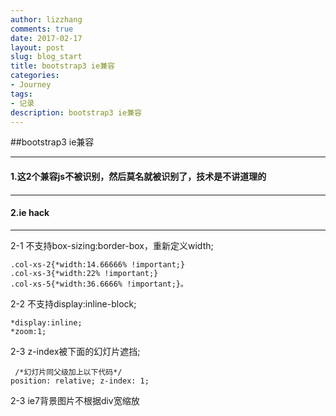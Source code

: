 ```yaml
---
author: lizzhang
comments: true
date: 2017-02-17
layout: post
slug: blog_start
title: bootstrap3 ie兼容
categories:
- Journey
tags:
- 记录
description: bootstrap3 ie兼容
---
```


##bootstrap3 ie兼容

----------
#### 1.这2个兼容js不被识别，然后莫名就被识别了，技术是不讲道理的
 ####
-------------
<script src="https://cdn.bootcss.com/html5shiv/r29/html5.js"></script>
<script src="https://cdn.bootcss.com/respond.js/1.4.2/respond.js"></script>

#### 2.ie hack ####
-------------
2-1 不支持box-sizing:border-box，重新定义width;

    .col-xs-2{*width:14.66666% !important;}
    .col-xs-3{*width:22% !important;}
    .col-xs-5{*width:36.6666% !important;}。
2-2 不支持display:inline-block;

    *display:inline;
    *zoom:1;
2-3 z-index被下面的幻灯片遮挡;

     /*幻灯片同父级加上以下代码*/
    position: relative; z-index: 1;
2-3 ie7背景图片不根据div宽缩放
